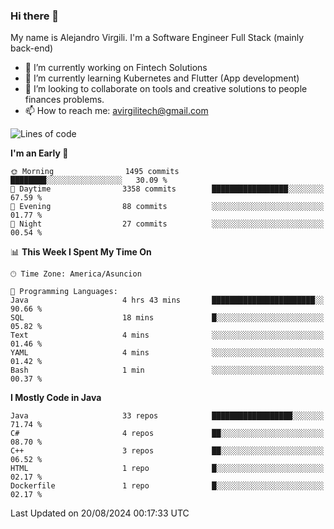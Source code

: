 ### Hi there 👋

My name is Alejandro Virgili. I'm a Software Engineer Full Stack (mainly back-end)


- 🔭 I’m currently working on Fintech Solutions
- 🌱 I’m currently learning Kubernetes and Flutter (App development)
- 👯 I’m looking to collaborate on tools and creative solutions to people finances problems.
- 📫 How to reach me: avirgilitech@gmail.com
  
<!--START_SECTION:waka-->
![Lines of code](https://img.shields.io/badge/From%20Hello%20World%20I%27ve%20Written-563.2%20thousand%20lines%20of%20code-blue)

**I'm an Early 🐤** 

```text
🌞 Morning                1495 commits        ████████░░░░░░░░░░░░░░░░░   30.09 % 
🌆 Daytime                3358 commits        █████████████████░░░░░░░░   67.59 % 
🌃 Evening                88 commits          ░░░░░░░░░░░░░░░░░░░░░░░░░   01.77 % 
🌙 Night                  27 commits          ░░░░░░░░░░░░░░░░░░░░░░░░░   00.54 % 
```


📊 **This Week I Spent My Time On** 

```text
🕑︎ Time Zone: America/Asuncion

💬 Programming Languages: 
Java                     4 hrs 43 mins       ███████████████████████░░   90.66 % 
SQL                      18 mins             █░░░░░░░░░░░░░░░░░░░░░░░░   05.82 % 
Text                     4 mins              ░░░░░░░░░░░░░░░░░░░░░░░░░   01.46 % 
YAML                     4 mins              ░░░░░░░░░░░░░░░░░░░░░░░░░   01.42 % 
Bash                     1 min               ░░░░░░░░░░░░░░░░░░░░░░░░░   00.37 % 
```

**I Mostly Code in Java** 

```text
Java                     33 repos            ██████████████████░░░░░░░   71.74 % 
C#                       4 repos             ██░░░░░░░░░░░░░░░░░░░░░░░   08.70 % 
C++                      3 repos             ██░░░░░░░░░░░░░░░░░░░░░░░   06.52 % 
HTML                     1 repo              █░░░░░░░░░░░░░░░░░░░░░░░░   02.17 % 
Dockerfile               1 repo              █░░░░░░░░░░░░░░░░░░░░░░░░   02.17 % 
```




 Last Updated on 20/08/2024 00:17:33 UTC
<!--END_SECTION:waka-->
